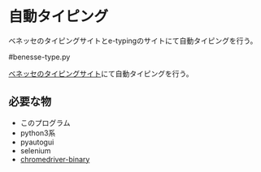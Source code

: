 # 自動タイピング
 
ベネッセのタイピングサイトとe-typingのサイトにて自動タイピングを行う。
 
#benesse-type.py 
 
[ベネッセのタイピングサイト](https://manabi.benesse.ne.jp/gakushu/typing/)にて自動タイピングを行う。
 
## 必要な物
 
* このプログラム
* python3系
* pyautogui
* selenium
* [chromedriver-binary](https://pypi.org/project/chromedriver-binary/)

